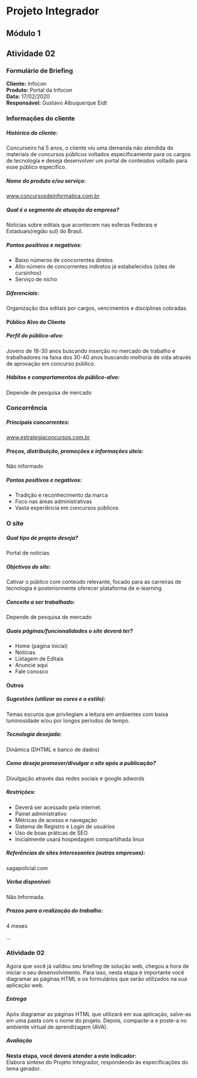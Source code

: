 # Projeto Integrador
## Módulo 1
## Atividade 02

### Formulário de Briefing
**Cliente:** Infocon  
**Produto:** Portal da Infocon  
**Data:** 17/02/2020  
**Responsável:** Gustavo Albuquerque Eidt  

### Informações do cliente
##### Histórico do cliente:
Concurseiro há 5 anos, o cliente viu uma demanda não atendida de materiais de concursos públicos voltados especificamente para os cargos de tecnologia e deseja desenvolver um portal de conteúdos voltado para esse público específico.

##### Nome do produto e/ou serviço:
www.concursosdeinformatica.com.br

##### Qual é o segmento de atuação da empresa?
Notícias sobre editais que acontecem nas esferas Federais e Estaduais(região sul) do Brasil.

##### Pontos positivos e negativos:
* Baixo números de concorrentes diretos
* Alto número de concorrentes indiretos já estabelecidos (sites de cursinhos)
* Serviço de nicho

##### Diferenciais:
Organização dos editais por cargos, vencimentos e disciplinas cobradas.

#### Público Alvo do Cliente
##### Perfil do público-alvo:
Jovens de 18-30 anos buscando inserção no mercado de trabalho e trabalhadores na faixa dos 30-40 anos buscando melhoria de vida através de aprovação em concurso público.

##### Hábitos e comportamentos do público-alvo:
Depende de pesquisa de mercado

### Concorrência
##### Principais concorrentes:
www.estrategiaconcursos.com.br

##### Preços, distribuição, promoções e informações úteis:
Não informado

##### Pontos positivos e negativos:
* Tradição e reconhecimento da marca
* Foco nas àreas administrativas
* Vasta experiência em concursos públicos

### O site
##### Qual tipo de projeto deseja?
Portal de notícias

##### Objetivos do site:
Cativar o público com conteúdo relevante, focado para as carreiras de tecnologia e posteriormente oferecer plataforma de e-learning

##### Conceito a ser trabalhado:
Depende de pesquisa de mercado

##### Quais páginas/funcionalidades o site deverá ter?
* Home (página inicial)
* Notícias
* Listagem de Editais
* Anuncie aqui
* Fale conosco

#### Outros
##### Sugestões (utilizar as cores e o estilo):
Temas escuros que privilegiam a leitura em ambientes com baixa luminosidade e/ou por longos períodos de tempo.

##### Tecnologia desejada:
Dinâmica (DHTML e banco de dados)

##### Como deseja promover/divulgar o site após a publicação?
Divulgação através das redes sociais e google adwords

##### Restrições:
* Deverá ser acessado pela internet.
* Painel administrativo
* Métricas de acesso e navegação
* Sistema de Registro e Login de usuários
* Uso de boas práticas de SEO
* Inicialmente usará hospedagem compartilhada linux

##### Referências de sites interessantes (outras empresas):
sagapolicial.com

##### Verba disponível:
Não Informada.

##### Prazos para a realização do trabalho:
4 meses


...
### Atividade 02
Agora que você já validou seu briefing de solução web, chegou a hora de iniciar o seu desenvolvimento. Para isso, nesta etapa é importante você diagramar as páginas HTML e os formulários que serão utilizados na sua aplicação web. 

##### Entrega
Após diagramar as páginas HTML que utilizará em sua aplicação, salve-as em uma pasta com o nome do projeto. Depois, compacte-a e poste-a no ambiente virtual de aprendizagem (AVA).

##### Avaliação
**Nesta etapa, você deverá atender a este indicador:**  
Elabora síntese do Projeto Integrador, respondendo às especificações do tema gerador.